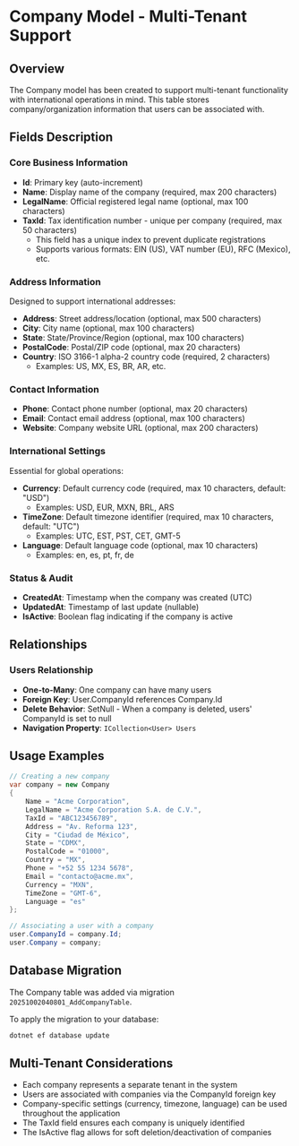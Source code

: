 # Company Model - Multi-Tenant Support

## Overview
The Company model has been created to support multi-tenant functionality with international operations in mind. This table stores company/organization information that users can be associated with.

## Fields Description

### Core Business Information
- **Id**: Primary key (auto-increment)
- **Name**: Display name of the company (required, max 200 characters)
- **LegalName**: Official registered legal name (optional, max 100 characters)
- **TaxId**: Tax identification number - unique per company (required, max 50 characters)
  - This field has a unique index to prevent duplicate registrations
  - Supports various formats: EIN (US), VAT number (EU), RFC (Mexico), etc.

### Address Information
Designed to support international addresses:
- **Address**: Street address/location (optional, max 500 characters)
- **City**: City name (optional, max 100 characters)
- **State**: State/Province/Region (optional, max 100 characters)
- **PostalCode**: Postal/ZIP code (optional, max 20 characters)
- **Country**: ISO 3166-1 alpha-2 country code (required, 2 characters)
  - Examples: US, MX, ES, BR, AR, etc.

### Contact Information
- **Phone**: Contact phone number (optional, max 20 characters)
- **Email**: Contact email address (optional, max 100 characters)
- **Website**: Company website URL (optional, max 200 characters)

### International Settings
Essential for global operations:
- **Currency**: Default currency code (required, max 10 characters, default: "USD")
  - Examples: USD, EUR, MXN, BRL, ARS
- **TimeZone**: Default timezone identifier (required, max 10 characters, default: "UTC")
  - Examples: UTC, EST, PST, CET, GMT-5
- **Language**: Default language code (optional, max 10 characters)
  - Examples: en, es, pt, fr, de

### Status & Audit
- **CreatedAt**: Timestamp when the company was created (UTC)
- **UpdatedAt**: Timestamp of last update (nullable)
- **IsActive**: Boolean flag indicating if the company is active

## Relationships

### Users Relationship
- **One-to-Many**: One company can have many users
- **Foreign Key**: User.CompanyId references Company.Id
- **Delete Behavior**: SetNull - When a company is deleted, users' CompanyId is set to null
- **Navigation Property**: `ICollection<User> Users`

## Usage Examples

```csharp
// Creating a new company
var company = new Company
{
    Name = "Acme Corporation",
    LegalName = "Acme Corporation S.A. de C.V.",
    TaxId = "ABC123456789",
    Address = "Av. Reforma 123",
    City = "Ciudad de México",
    State = "CDMX",
    PostalCode = "01000",
    Country = "MX",
    Phone = "+52 55 1234 5678",
    Email = "contacto@acme.mx",
    Currency = "MXN",
    TimeZone = "GMT-6",
    Language = "es"
};

// Associating a user with a company
user.CompanyId = company.Id;
user.Company = company;
```

## Database Migration
The Company table was added via migration `20251002040801_AddCompanyTable`.

To apply the migration to your database:
```bash
dotnet ef database update
```

## Multi-Tenant Considerations
- Each company represents a separate tenant in the system
- Users are associated with companies via the CompanyId foreign key
- Company-specific settings (currency, timezone, language) can be used throughout the application
- The TaxId field ensures each company is uniquely identified
- The IsActive flag allows for soft deletion/deactivation of companies

